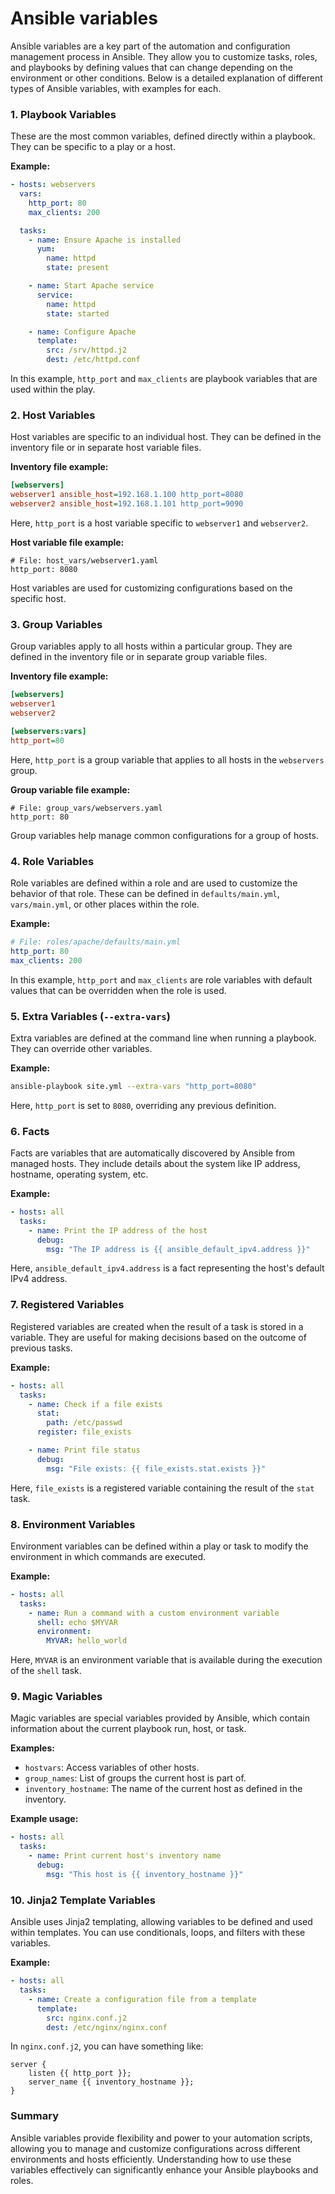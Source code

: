 # Ansible variables

Ansible variables are a key part of the automation and configuration management process in Ansible. They allow you to customize tasks, roles, and playbooks by defining values that can change depending on the environment or other conditions. Below is a detailed explanation of different types of Ansible variables, with examples for each.

### 1. **Playbook Variables**
These are the most common variables, defined directly within a playbook. They can be specific to a play or a host.

**Example:**
```yaml
- hosts: webservers
  vars:
    http_port: 80
    max_clients: 200

  tasks:
    - name: Ensure Apache is installed
      yum:
        name: httpd
        state: present

    - name: Start Apache service
      service:
        name: httpd
        state: started

    - name: Configure Apache
      template:
        src: /srv/httpd.j2
        dest: /etc/httpd.conf
```
In this example, `http_port` and `max_clients` are playbook variables that are used within the play.

### 2. **Host Variables**
Host variables are specific to an individual host. They can be defined in the inventory file or in separate host variable files.

**Inventory file example:**
```ini
[webservers]
webserver1 ansible_host=192.168.1.100 http_port=8080
webserver2 ansible_host=192.168.1.101 http_port=9090
```
Here, `http_port` is a host variable specific to `webserver1` and `webserver2`.

**Host variable file example:**
```
# File: host_vars/webserver1.yaml
http_port: 8080
```
Host variables are used for customizing configurations based on the specific host.

### 3. **Group Variables**
Group variables apply to all hosts within a particular group. They are defined in the inventory file or in separate group variable files.

**Inventory file example:**
```ini
[webservers]
webserver1
webserver2

[webservers:vars]
http_port=80
```
Here, `http_port` is a group variable that applies to all hosts in the `webservers` group.

**Group variable file example:**
```
# File: group_vars/webservers.yaml
http_port: 80
```
Group variables help manage common configurations for a group of hosts.

### 4. **Role Variables**
Role variables are defined within a role and are used to customize the behavior of that role. These can be defined in `defaults/main.yml`, `vars/main.yml`, or other places within the role.

**Example:**
```yaml
# File: roles/apache/defaults/main.yml
http_port: 80
max_clients: 200
```
In this example, `http_port` and `max_clients` are role variables with default values that can be overridden when the role is used.

### 5. **Extra Variables (`--extra-vars`)**
Extra variables are defined at the command line when running a playbook. They can override other variables.

**Example:**
```bash
ansible-playbook site.yml --extra-vars "http_port=8080"
```
Here, `http_port` is set to `8080`, overriding any previous definition.

### 6. **Facts**
Facts are variables that are automatically discovered by Ansible from managed hosts. They include details about the system like IP address, hostname, operating system, etc.

**Example:**
```yaml
- hosts: all
  tasks:
    - name: Print the IP address of the host
      debug:
        msg: "The IP address is {{ ansible_default_ipv4.address }}"
```
Here, `ansible_default_ipv4.address` is a fact representing the host's default IPv4 address.

### 7. **Registered Variables**
Registered variables are created when the result of a task is stored in a variable. They are useful for making decisions based on the outcome of previous tasks.

**Example:**
```yaml
- hosts: all
  tasks:
    - name: Check if a file exists
      stat:
        path: /etc/passwd
      register: file_exists

    - name: Print file status
      debug:
        msg: "File exists: {{ file_exists.stat.exists }}"
```
Here, `file_exists` is a registered variable containing the result of the `stat` task.

### 8. **Environment Variables**
Environment variables can be defined within a play or task to modify the environment in which commands are executed.

**Example:**
```yaml
- hosts: all
  tasks:
    - name: Run a command with a custom environment variable
      shell: echo $MYVAR
      environment:
        MYVAR: hello_world
```
Here, `MYVAR` is an environment variable that is available during the execution of the `shell` task.

### 9. **Magic Variables**
Magic variables are special variables provided by Ansible, which contain information about the current playbook run, host, or task.

**Examples:**
- `hostvars`: Access variables of other hosts.
- `group_names`: List of groups the current host is part of.
- `inventory_hostname`: The name of the current host as defined in the inventory.

**Example usage:**
```yaml
- hosts: all
  tasks:
    - name: Print current host's inventory name
      debug:
        msg: "This host is {{ inventory_hostname }}"
```

### 10. **Jinja2 Template Variables**
Ansible uses Jinja2 templating, allowing variables to be defined and used within templates. You can use conditionals, loops, and filters with these variables.

**Example:**
```yaml
- hosts: all
  tasks:
    - name: Create a configuration file from a template
      template:
        src: nginx.conf.j2
        dest: /etc/nginx/nginx.conf
```
In `nginx.conf.j2`, you can have something like:
```jinja
server {
    listen {{ http_port }};
    server_name {{ inventory_hostname }};
}
```

### Summary
Ansible variables provide flexibility and power to your automation scripts, allowing you to manage and customize configurations across different environments and hosts efficiently. Understanding how to use these variables effectively can significantly enhance your Ansible playbooks and roles.